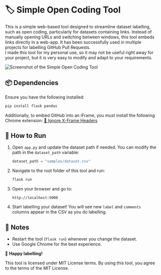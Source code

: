 # 🏷️ Simple Open Coding Tool

This is a simple web-based tool designed to streamline dataset labelling, such as open coding, particularly for datasets containing links. Instead of manually opening URLs and switching between windows, this tool embeds links directly in a web-app. It has been successfully used in multiple projects for labelling GitHub Pull Requests.  
I made this tool for my personal use, so it may not be useful right away for your project, but it is very easy to modify and adapt to your requirements.

![Screenshot of the Simple Open Coding Tool](images/screenshot.png)

## 📦 Dependencies
Ensure you have the following installed:

```sh
pip install flask pandas
```

Additionally, to embed GitHub into an iFrame, you must install the following Chrome extension:
[🔗 Ignore X-Frame Headers](https://chrome.google.com/webstore/detail/ignore-x-frame-headers/gleekbfjekiniecknbkamfmkohkpodhe)

## 🚀 How to Run
1. Open `app.py` and update the dataset path if needed. You can modify the path in the `dataset_path` variable:

    ```python
    dataset_path = "samples/dataset.csv"
    ```
2. Navigate to the root folder of this tool and run:

    ```sh
    flask run
    ```
3. Open your browser and go to:

    ```
    http://localhost:5000
    ```
4. Start labelling your dataset! You will see new ```label``` and ```comments``` columns appear in the CSV as you do labelling.

## 🔄 Notes
- Restart the tool (`flask run`) whenever you change the dataset.
- Use Google Chrome for the best experience.

🎉 **Happy labelling!**

This tool is licensed under MIT License terms. By using this tool, you agree to the terms of the MIT License.